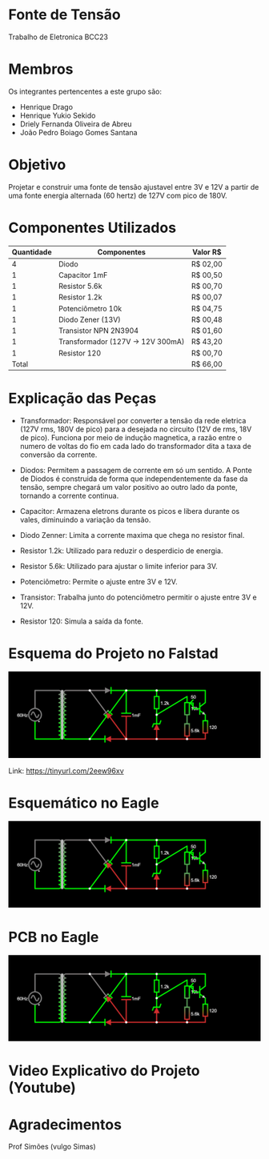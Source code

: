 # Fonte de Tensão
Trabalho de Eletronica BCC23


# Membros
Os integrantes pertencentes a este grupo são:
  - Henrique Drago
  - Henrique Yukio Sekido
  - Driely Fernanda Oliveira de Abreu
   - João Pedro Boiago Gomes Santana
  
# Objetivo
Projetar e construir uma fonte de tensão ajustavel entre 3V e 12V a partir de uma fonte energia alternada (60 hertz) de 127V com pico de 180V.


# Componentes Utilizados
| Quantidade | Componentes                       | Valor R$ |
|------------|-----------------------------------|----------|
| 4          | Diodo                             | R$ 02,00 |
| 1          | Capacitor 1mF                     | R$ 00,50 |
| 1          | Resistor 5.6k                     | R$ 00,70 |
| 1          | Resistor 1.2k                     | R$ 00,07 |
| 1          | Potenciômetro  10k                | R$ 04,75 |
| 1          | Diodo Zener (13V)                 | R$ 00,48 |
| 1          | Transistor NPN 2N3904             | R$ 01,60 |
| 1          | Transformador (127V -> 12V 300mA) | R$ 43,20 |
| 1          | Resistor 120                      | R$ 00,70 |
| Total      |                                   | R$ 66,00 |


# Explicação das Peças

- Transformador: Responsável por converter a tensão da rede eletrica (127V rms, 180V de pico) para a desejada no circuito (12V de rms, 18V de pico). Funciona por meio de indução magnetica, a razão entre o numero de voltas do fio em cada lado do transformador dita a taxa de conversão da corrente.

- Diodos: Permitem a passagem de corrente em só um sentido. A Ponte de Diodos é construida de forma que independentemente da fase da tensão, sempre chegará um valor positivo ao outro lado da ponte, tornando a corrente continua.

- Capacitor: Armazena eletrons durante os picos e libera durante os vales, diminuindo a variação da tensão.

- Diodo Zenner: Limita a corrente maxima que chega no resistor final.

- Resistor 1.2k: Utilizado para reduzir o desperdicio de energia.

- Resistor 5.6k: Utilizado para ajustar o limite inferior para 3V.

- Potenciômetro: Permite o ajuste entre 3V e 12V.

- Transistor: Trabalha junto do potenciômetro permitir o ajuste entre 3V e 12V.

- Resistor 120: Simula a saída da fonte.


# Esquema do Projeto no Falstad

<img src="./Imagens/Imagem Falstad.png">

Link: https://tinyurl.com/2eew96xv


# Esquemático no Eagle

<img src="./Imagens/Imagem Falstad.png">

# PCB no Eagle

<img src="./Imagens/Imagem Falstad.png">

# Video Explicativo do Projeto (Youtube)


# Agradecimentos
Prof Simões (vulgo Simas)




